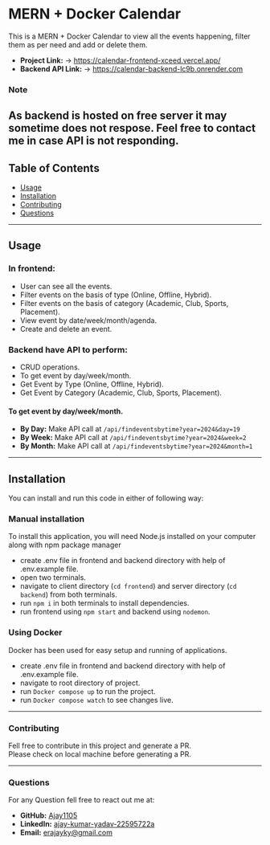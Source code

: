 # MERN + Docker Calendar
This is a MERN + Docker Calendar to view all the events happening, filter them as per need and add or delete them.

- **Project Link:** -> https://calendar-frontend-xceed.vercel.app/
- **Backend API Link:** -> https://calendar-backend-lc9b.onrender.com

### Note
 As backend is hosted on free server it may sometime does not respose. Feel free to contact me in case API is not responding.
-----

## Table of Contents

- [Usage](#usage)
- [Installation](#installation)
- [Contributing](#contributing)
- [Questions](#questions)

-----

## Usage

### In frontend:
- User can see all the events.
- Filter events on the basis of type (Online, Offline, Hybrid).
- Filter events on the basis of category (Academic, Club, Sports, Placement).
- View event by date/week/month/agenda.
- Create and delete an event.

### Backend have API to perform:
- CRUD operations.
- To get event by day/week/month. 
- Get Event by Type (Online, Offline, Hybrid).
- Get Event by Category (Academic, Club, Sports, Placement).

#### To get event by day/week/month. 
- **By Day:** Make API call at `/api/findeventsbytime?year=2024&day=19`
- **By Week:** Make API call at `/api/findeventsbytime?year=2024&week=2`
- **By Month:** Make API call at `/api/findeventsbytime?year=2024&month=1`

-----

## Installation

You can install and run this code in either of following way:

### Manual installation

To install this application, you will need Node.js installed on your computer along with npm package manager

- create .env file in frontend and backend directory with help of .env.example file.
- open two terminals.
- navigate to client directory (`cd frontend`) and server directory (`cd backend`) from both terminals.
- run `npm i` in both terminals to install dependencies.
- run frontend using `npm start` and backend using `nodemon`.

### Using Docker
Docker has been used for easy setup and running of applications.

- create .env file in frontend and backend directory with help of .env.example file.
- navigate to root directory of project.
- run `Docker compose up` to run the project.
- run `Docker compose watch` to see changes live.

-----

### Contributing

Fell free to contribute in this project and generate a PR. 
<br>
Please check on local machine before generating a PR.

-----

### Questions

For any Question fell free to react out me at:

- **GitHub:** [Ajay1105](https://github.com/Ajay1105) 
- **LinkedIn:** [ajay-kumar-yadav-22595722a](https://www.linkedin.com/in/ajay-kumar-yadav-22595722a/) 
- **Email:** erajayky@gmail.com

